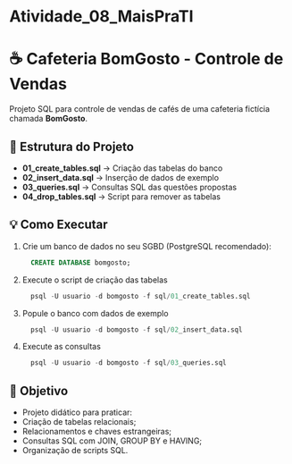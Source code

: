 # Atividade_08_MaisPraTI

# ☕ Cafeteria BomGosto - Controle de Vendas

Projeto SQL para controle de vendas de cafés de uma cafeteria fictícia chamada **BomGosto**.

## 📂 Estrutura do Projeto

- **01_create_tables.sql** → Criação das tabelas do banco  
- **02_insert_data.sql** → Inserção de dados de exemplo  
- **03_queries.sql** → Consultas SQL das questões propostas  
- **04_drop_tables.sql** → Script para remover as tabelas  

## 💡 Como Executar

1. Crie um banco de dados no seu SGBD (PostgreSQL recomendado):  
    ```sql
      CREATE DATABASE bomgosto; 
    ```
2. Execute o script de criação das tabelas
    ```sql
      psql -U usuario -d bomgosto -f sql/01_create_tables.sql
    ```
3. Popule o banco com dados de exemplo
    ```sql
      psql -U usuario -d bomgosto -f sql/02_insert_data.sql
    ```
4. Execute as consultas
    ```sql
      psql -U usuario -d bomgosto -f sql/03_queries.sql
    ```

## 🧾 Objetivo

 - Projeto didático para praticar:
 - Criação de tabelas relacionais;
 - Relacionamentos e chaves estrangeiras;
 - Consultas SQL com JOIN, GROUP BY e HAVING;
 - Organização de scripts SQL.
